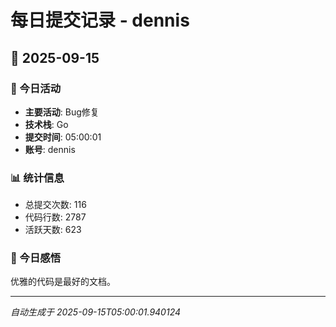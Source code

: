 # 每日提交记录 - dennis

## 📅 2025-09-15

### 🎯 今日活动
- **主要活动**: Bug修复
- **技术栈**: Go
- **提交时间**: 05:00:01
- **账号**: dennis

### 📊 统计信息
- 总提交次数: 116
- 代码行数: 2787
- 活跃天数: 623

### 💭 今日感悟
优雅的代码是最好的文档。

---
*自动生成于 2025-09-15T05:00:01.940124*
